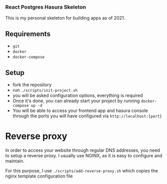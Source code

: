 ### React Postgres Hasura Skeleton

This is my personal skeleton for building apps as of 2021.

## Requirements
* `git`
* `docker`
* `docker-compose`

## Setup

* fork the repository
* run `./scripts/init-project.sh`
* you will be asked configuration options, everything is required
* Once it's done, you can already start your project by running `docker-compose up -d`
* You will be able to access your frontend app and hasura console through the ports you will have configured via `http://localhost:{port}`


# Reverse proxy

In order to access your website through regular DNS addresses, you need to setup a reverse proxy.
I usually use NGINX, as it is easy to configure and maintain.

For this purpose, I use `./scripts/add-reverse-proxy.sh` which copies the nginx template configuration file